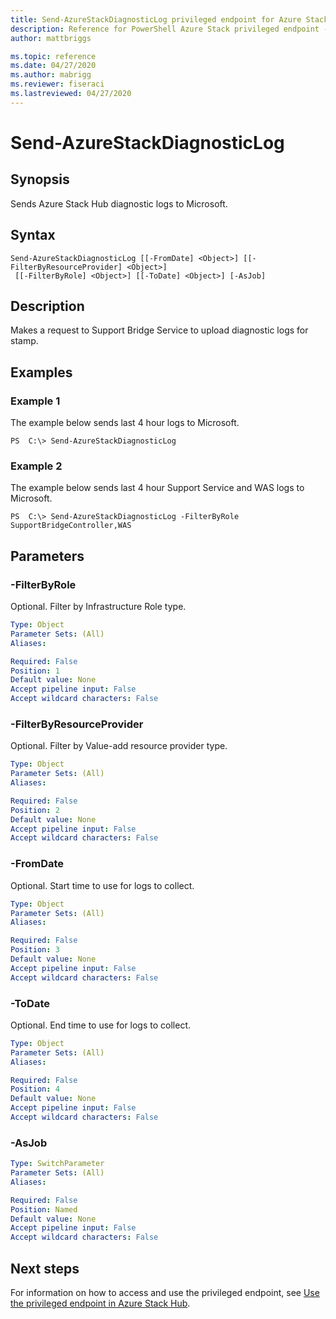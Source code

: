 ```yaml
---
title: Send-AzureStackDiagnosticLog privileged endpoint for Azure Stack Hub
description: Reference for PowerShell Azure Stack privileged endpoint - Send-AzureStackDiagnosticLog
author: mattbriggs

ms.topic: reference
ms.date: 04/27/2020
ms.author: mabrigg
ms.reviewer: fiseraci
ms.lastreviewed: 04/27/2020
---
```


# Send-AzureStackDiagnosticLog

## Synopsis
Sends Azure Stack Hub diagnostic logs to Microsoft.

## Syntax

```
Send-AzureStackDiagnosticLog [[-FromDate] <Object>] [[-FilterByResourceProvider] <Object>]
 [[-FilterByRole] <Object>] [[-ToDate] <Object>] [-AsJob]
```

## Description
Makes a request to Support Bridge Service to upload diagnostic logs for stamp.

## Examples

### Example 1

The example below sends last 4 hour logs to Microsoft.

```
PS  C:\> Send-AzureStackDiagnosticLog
```

### Example 2
The example below sends last 4 hour Support Service and WAS logs to Microsoft.
```
PS  C:\> Send-AzureStackDiagnosticLog -FilterByRole SupportBridgeController,WAS
```

## Parameters

### -FilterByRole
Optional.
Filter by Infrastructure Role type.

```yaml
Type: Object
Parameter Sets: (All)
Aliases:

Required: False
Position: 1
Default value: None
Accept pipeline input: False
Accept wildcard characters: False
```

### -FilterByResourceProvider
Optional.
Filter by Value-add resource provider type.

```yaml
Type: Object
Parameter Sets: (All)
Aliases:

Required: False
Position: 2
Default value: None
Accept pipeline input: False
Accept wildcard characters: False
```

### -FromDate
Optional.
Start time to use for logs to collect.

```yaml
Type: Object
Parameter Sets: (All)
Aliases:

Required: False
Position: 3
Default value: None
Accept pipeline input: False
Accept wildcard characters: False
```

### -ToDate
Optional.
End time to use for logs to collect.

```yaml
Type: Object
Parameter Sets: (All)
Aliases:

Required: False
Position: 4
Default value: None
Accept pipeline input: False
Accept wildcard characters: False
```

### -AsJob


```yaml
Type: SwitchParameter
Parameter Sets: (All)
Aliases:

Required: False
Position: Named
Default value: None
Accept pipeline input: False
Accept wildcard characters: False
```

## Next steps

For information on how to access and use the privileged endpoint, see [Use the privileged endpoint in Azure Stack Hub](https://docs.microsoft.com/azure-stack/operator/azure-stack-monitor-update).